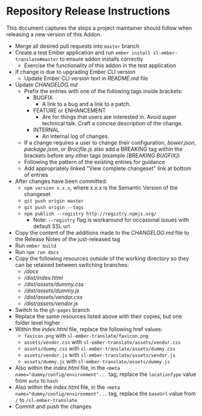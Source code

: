 # Repository Release Instructions

This document captures the steps a project maintainer should follow when releasing a new version of this Addon.

* Merge all desired pull requests into `master` branch
* Create a test Ember application and run `ember install sl-ember-translate#master` to ensure addon installs correctly
    * Exercise the functionality of this addon in the test application
* If change is due to upgrading Ember CLI version
    * Update Ember CLI version text in *README.md* file
* Update *CHANGELOG.md*
    * Prefix the entries with one of the following tags inside brackets:
        * BUGFIX
            * A link to a bug and a link to a patch.
        * FEATURE or ENHANCEMENT
            * Are for things that users are interested in. Avoid super technical talk. Craft a concise description of the change.
        * INTERNAL
            * An internal log of changes.
    * If a change requires a user to change their configuration, *bower.json*, *package.json*, or *Brocfile.js* also add a BREAKING tag within the brackets before any other tags (example *[BREAKING BUGFIX]*)
    * Following the pattern of the existing entries for guidance
    * Add appropriately linked "View complete changeset" link at bottom of entries
* After changes have been committed:
    * `npm version x.x.x`, where *x.x.x* is the Semantic Version of the changeset
    * `git push origin master`
    * `git push origin --tags`
    * `npm publish --registry http://registry.npmjs.org/`
        * Note: `--registry` flag is workaround for occasional issues with default SSL url
* Copy the content of the additions made to the *CHANGELOG.md* file to the Release Notes of the just-released tag
* Run `ember build`
* Run `npm run docs`
* Copy the following resources outside of the working directory so they can be retained between switching branches:
    * */docs*
    * */dist/index.html*
    * */dist/assets/dummy.css*
    * */dist/assets/dummy.js*
    * */dist/assets/vendor.css*
    * */dist/assets/vendor.js*
* Switch to the `gh-pages` branch
* Replace the same resources listed above with their copies, but one folder level higher
* Within the *index.html* file, replace the following href values:
    * `favicon.png` with `sl-ember-translate/favicon.png`
    * `assets/vendor.css` with `sl-ember-translate/assets/vendor.css`
    * `assets/dummy.css` with `sl-ember-translate/assets/dummy.css`
    * `assets/vendor.js` with `sl-ember-translate/assets/vendor.js`
    * `assets/dummy.js` with `sl-ember-translate/assets/dummy.js`
* Also within the *index.html* file, in the `<meta name="dummy/config/environment"...` tag, replace the `locationType` value from `auto` to `hash`
* Also within the *index.html* file, in the `<meta name="dummy/config/environment"...` tag, replace the `baseUrl` value from `/` to `/sl-ember-translate`
* Commit and push the changes
